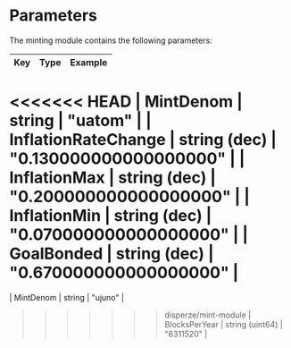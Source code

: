 <!--
order: 4
-->

# Parameters

The minting module contains the following parameters:

| Key                 | Type            | Example                |
|---------------------|-----------------|------------------------|
<<<<<<< HEAD
| MintDenom           | string          | "uatom"                |
| InflationRateChange | string (dec)    | "0.130000000000000000" |
| InflationMax        | string (dec)    | "0.200000000000000000" |
| InflationMin        | string (dec)    | "0.070000000000000000" |
| GoalBonded          | string (dec)    | "0.670000000000000000" |
=======
| MintDenom           | string          | "ujuno"                |
>>>>>>> disperze/mint-module
| BlocksPerYear       | string (uint64) | "6311520"              |
